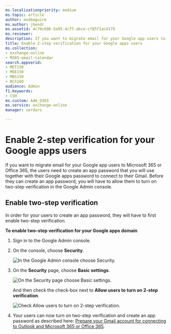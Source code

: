 ```yaml
---
ms.localizationpriority: medium
ms.topic: article
author: msdmaguire
ms.author: jhendr
ms.assetid: 4c70c606-5e95-4cf7-abce-cf85f1ac4179
ms.reviewer: 
description: If you want to migrate email for your Google app users to Microsoft 365 or Office 365, the users need to create an app password that you will use together with their Google apps password to connect to their Gmail. Before they can create an app password, you will have to allow them to turn on two-step verification in the Google Admin console.
title: Enable 2-step verification for your Google apps users
ms.collection: 
- exchange-online
- M365-email-calendar
search.appverid:
- MET150
- MOE150
- MBS150
- BCS160
audience: Admin
f1.keywords:
- CSH
ms.custom: Adm_O365
ms.service: exchange-online
manager: serdars

---
```


# Enable 2-step verification for your Google apps users

If you want to migrate email for your Google app users to Microsoft 365 or Office 365, the users need to create an app password that you will use together with their Google apps password to connect to their Gmail. Before they can create an app password, you will have to allow them to turn on two-step verification in the Google Admin console.

## Enable two-step verification

In order for your users to create an app password, they will have to first enable two-step verification.

 **To enable two-step verification for your Google apps domain**

1. Sign in to the Google Admin console.

2. On the console, choose **Security**.

    ![In the Google Admin console choose Security.](../media/f0c0536d-527c-419d-b0c8-02e452fb4b4d.png)

3. On the **Security** page, choose **Basic settings**.

    ![On the Security page choose Basic settings.](../media/ff1dd30f-6e45-43ca-9fd0-ed7de9e12131.png)

    And then check the check-box next to **Allow users to turn on 2-step verification**.

    ![Check Allow users to turn on 2-step verification.](../media/e7870fee-90c5-47c8-8428-4130bf4c951c.png)

4. Your users can now turn on two-step verification and create an app password as described here: [Prepare your Gmail account for connecting to Outlook and Microsoft 365 or Office 365](prepare-gmail-or-g-suite-accounts.md).

